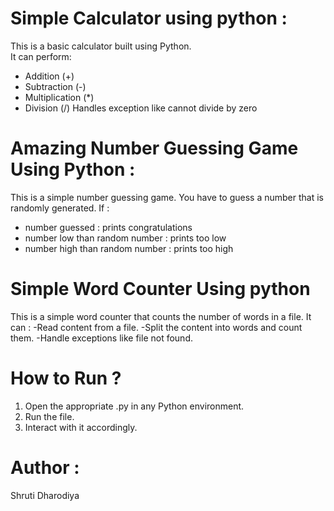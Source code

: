 # Simple Calculator using python :

This is a basic calculator built using Python.  
It can perform:
- Addition (+)
- Subtraction (-)
- Multiplication (*)
- Division (/)
Handles exception like cannot divide by zero

# Amazing Number Guessing Game Using Python :

This is  a simple number guessing game.
You have to guess a number that is randomly generated.
If :
- number guessed : prints congratulations
- number low than random number : prints too low
- number high than random number : prints too high

# Simple Word Counter Using python

This is a simple word counter that counts the number of words in a file.
It can :
-Read content from a file.
-Split the content into words and count them.
-Handle exceptions like file not found.

# How to Run ?
1. Open the appropriate .py in any Python environment.
2. Run the file.
3. Interact with it accordingly. 

# Author :
Shruti Dharodiya
